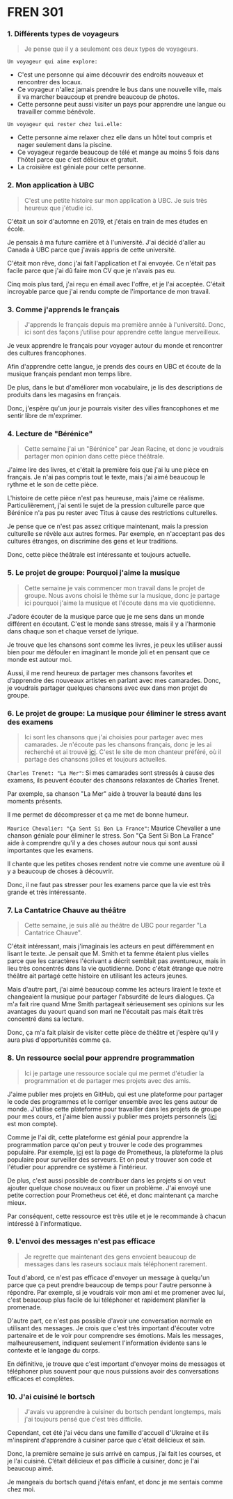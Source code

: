 # FREN 301

### 1. Différents types de voyageurs

> Je pense que il y a seulement ces deux types de voyageurs.

`Un voyageur qui aime explore:`

- C'est une personne qui aime découvrir des endroits nouveaux et rencontrer des locaux.
- Ce voyageur n'allez jamais prendre le bus dans une nouvelle ville, mais il va marcher beaucoup et prendre beaucoup de photos.
- Cette personne peut aussi visiter un pays pour apprendre une langue ou travailler comme bénévole.

`Un voyageur qui rester chez lui.elle:`

- Cette personne aime relaxer chez elle dans un hôtel tout compris et nager seulement dans la piscine.
- Ce voyageur regarde beaucoup de télé et mange au moins 5 fois dans l'hôtel parce que c'est délicieux et gratuit.
- La croisière est géniale pour cette personne.

### 2. Mon application à UBC

> C'est une petite histoire sur mon application à UBC. Je suis très heureux que j'étudie ici.

C'était un soir d'automne en 2019, et j'étais en train de mes études en école.

Je pensais à ma future carrière et à l'université. J'ai décidé d'aller au Canada à UBC parce que j'avais appris de cette université.

C'était mon rêve, donc j'ai fait l'application et l'ai envoyée. Ce n'était pas facile parce que j'ai dû faire mon CV que je n'avais pas eu.

Cinq mois plus tard, j'ai reçu en émail avec l'offre, et je l'ai acceptée. C'était incroyable parce que j'ai rendu compte de l'importance de mon travail.

### 3. Comme j'apprends le français

> J'apprends le français depuis ma première année à l'université. Donc, ici sont des façons j’utilise pour apprendre cette langue merveilleux.

Je veux apprendre le français pour voyager autour du monde et rencontrer des cultures francophones.

Afin d'apprendre cette langue, je prends des cours en UBC et écoute de la musique français pendant mon temps libre.

De plus, dans le but d'améliorer mon vocabulaire, je lis des descriptions de produits dans les magasins en français.

Donc, j'espère qu'un jour je pourrais visiter des villes francophones et me sentir libre de m'exprimer.

### 4. Lecture de "Bérénice"

> Cette semaine j'ai un "Bérénice" par Jean Racine, et donc je voudrais partager mon opinion dans cette pièce théâtrale.

J'aime lire des livres, et c'était la première fois que j'ai lu une pièce en français. Je n'ai pas compris tout le texte, mais j'ai aimé beaucoup le rythme et le son de cette pièce.

L'histoire de cette pièce n'est pas heureuse, mais j'aime ce réalisme. Particulièrement, j'ai senti le sujet de la pression culturelle parce que Bérénice n'a pas pu rester avec Titus à cause des restrictions culturelles.

Je pense que ce n'est pas assez critique maintenant, mais la pression culturelle se révèle aux autres formes. Par exemple, en n'acceptant pas des cultures étranges, on discrimine des gens et leur traditions.

Donc, cette pièce théâtrale est intéressante et toujours actuelle.

### 5. Le projet de groupe: Pourquoi j'aime la musique

> Cette semaine je vais commencer mon travail dans le projet de groupe. Nous avons choisi le thème sur la musique, donc je partage ici pourquoi j'aime la musique et l'écoute dans ma vie quotidienne.

J'adore écouter de la musique parce que je me sens dans un monde différent en écoutant. C'est le monde sans stresse, mais il y a l'harmonie dans chaque son et chaque verset de lyrique.

Je trouve que les chansons sont comme les livres, je peux les utiliser aussi bien pour me défouler en imaginant le monde joli et en pensant que ce monde est autour moi.

Aussi, il me rend heureux de partager mes chansons favorites et d’apprendre des nouveaux artistes en parlant avec mes camarades. Donc, je voudrais partager quelques chansons avec eux dans mon projet de groupe.

### 6. Le projet de groupe: La musique pour éliminer le stress avant des examens

> Ici sont les chansons que j'ai choisies pour partager avec mes camarades. Je n'écoute pas les chansons français, donc je les ai recherché et ai trouvé [ici](https://aerostatbg.ru/release/897#composition-3). C'est le site de mon chanteur préféré, où il partage des chansons jolies et toujours actuelles.

`Charles Trenet: "La Mer"`:
Si mes camarades sont stressés à cause des examens, ils peuvent écouter des chansons relaxantes de Charles Trenet.

Par exemple, sa chanson "La Mer" aide à trouver la beauté dans les moments présents.

Il me permet de décompresser et ça me met de bonne humeur.

`Maurice Chevalier: "Ça Sent Si Bon La France"`:
Maurice Chevalier a une chanson géniale pour éliminer le stress. Son "Ça Sent Si Bon La France" aide à comprendre qu'il y a des choses autour nous qui sont aussi importantes que les examens.

Il chante que les petites choses rendent notre vie comme une aventure où il y a beaucoup de choses à découvrir.

Donc, il ne faut pas stresser pour les examens parce que la vie est très grande et très intéressante.

### 7. La Cantatrice Chauve au théâtre

> Cette semaine, je suis allé au théâtre de UBC pour regarder "La Cantatrice Chauve".

C'était intéressant, mais j'imaginais les acteurs en peut différemment en lisant le texte. Je pensait que M. Smith et ta femme étaient plus vielles parce que les caractères l'écrivant a décrit semblait pas aventureux, mais in lieu très concentrés dans la vie quotidienne. Donc c'était étrange que notre théâtre ait partagé cette histoire en utilisant les acteurs jeunes.

Mais d'autre part, j'ai aimé beaucoup comme les acteurs liraient le texte et changeaient la musique pour partager l'absurdité de leurs dialogues. Ça m'a fait rire quand Mme Smith partageait sérieusement ses opinions sur les avantages du yaourt quand son mari ne l'écoutait pas mais était très concentré dans sa lecture.

Donc, ça m'a fait plaisir de visiter cette pièce de théâtre et j'espère qu'il y aura plus d'opportunités comme ça.

### 8. Un ressource social pour apprendre programmation

> Ici je partage une ressource sociale qui me permet d'étudier la programmation et de partager mes projets avec des amis.

J'aime publier mes projets en GitHub, qui est une plateforme pour partager le code des programmes et le corriger ensemble avec les gens autour de monde. J'utilise cette plateforme pour travailler dans les projets de groupe pour mes cours, et j'aime bien aussi y publier mes projets personnels ([ici](https://github.com/Ihor16) est mon compte).

Comme je l'ai dit, cette plateforme est génial pour apprendre la programmation parce qu'on peut y trouver le code des programmes populaire. Par exemple, [ici](https://github.com/prometheus/prometheus) est la page de Prometheus, la plateforme la plus populaire pour surveiller des serveurs. Et on peut y trouver son code et l'étudier pour apprendre ce système à l'intérieur.

De plus, c'est aussi possible de contribuer dans les projets si on veut ajouter quelque chose nouveaux ou fixer un problème. J'ai envoyé une petite correction pour Prometheus cet été, et donc maintenant ça marche mieux.

Par conséquent, cette ressource est très utile et je le recommande à chacun intéressé à l’informatique.

### 9. L'envoi des messages n'est pas efficace

> Je regrette que maintenant des gens envoient beaucoup de messages dans les raseurs sociaux mais téléphonent rarement.

Tout d'abord, ce n'est pas efficace d'envoyer un message à quelqu'un parce que ça peut prendre beaucoup de temps pour l'autre personne à répondre. Par exemple, si je voudrais voir mon ami et me promener avec lui, c'est beaucoup plus facile de lui téléphoner et rapidement planifier la promenade.

D'autre part, ce n'est pas possible d'avoir une conversation normale en utilisant des messages. Je crois que c'est très important d'écouter votre partenaire et de le voir pour comprendre ses émotions. Mais les messages, malheureusement, indiquent seulement l'information évidente sans le contexte et le langage du corps.

En définitive, je trouve que c'est important d'envoyer moins de messages et téléphoner plus souvent pour que nous puissions avoir des conversations efficaces et complètes.

### 10. J'ai cuisiné le bortsch

> J'avais vu apprendre à cuisiner du bortsch pendant longtemps, mais j'ai toujours pensé que c'est très difficile.

Cependant, cet été j'ai vécu dans une famille d'accueil d'Ukraine et ils m'inspirent d'apprendre à cuisiner parce que c'était délicieux et sain.

Donc, la première semaine je suis arrivé en campus, j’ai fait les courses, et je l'ai cuisiné. C’était délicieux et pas difficile à cuisiner, donc je l'ai beaucoup aimé.

Je mangeais du bortsch quand j'étais enfant, et donc je me sentais comme chez moi.
